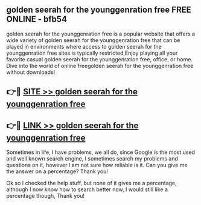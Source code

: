 ## golden seerah for the younggenration free FREE ONLINE - bfb54

golden seerah for the younggenration free is a popular website that offers a wide variety of golden seerah for the younggenration free that can be played in environments where access to golden seerah for the younggenration free sites is typically restricted,Enjoy playing all your favorite casual golden seerah for the younggenration free, office, or home. Dive into the world of online freegolden seerah for the younggenration free without downloads!

## 👉🔴 [SITE >> golden seerah for the younggenration free](http://news.freeplayer.one?title=golden_seerah_for_the_younggenration_free&ref=FRRE)

## 👉🔴 [LINK >> golden seerah for the younggenration free](http://news.freeplayer.one?title=golden_seerah_for_the_younggenration_free&ref=FREE)

Sometimes in life, I have problems, we all do, since Google is the most used and well known search engine, I sometimes search my problems and questions on it, however I am not sure how reliable is it. Can you give me the answer on a percentage? Thank you!

Ok so I checked the help stuff, but none of it gives me a percentage, although I now know how to search better now, I would still like a percentage though, Thank you!